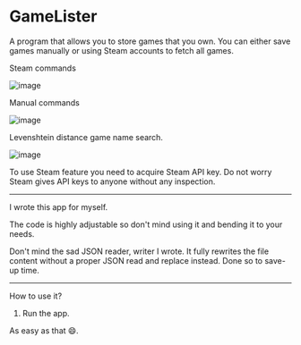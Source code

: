 # GameLister
 A program that allows you to store games that you own.
 You can either save games manually or using Steam accounts to fetch all games.
 
 Steam commands
 
![image](https://user-images.githubusercontent.com/53146589/167265474-fc90968b-fd3a-43a6-ac40-e38b39695ce1.png)

Manual commands

![image](https://user-images.githubusercontent.com/53146589/167265699-e6489960-d22f-4b57-b35e-4538cd28934a.png)

Levenshtein distance game name search.
 
![image](https://user-images.githubusercontent.com/53146589/167265648-d026046e-6d5d-4cba-a4bb-8e7d0386828e.png)

 
 To use Steam feature you need to acquire Steam API key. Do not worry Steam gives API keys to anyone without any inspection.
___
I wrote this app for myself.

The code is highly adjustable so don't mind using it and bending it to your needs.

Don't mind the sad JSON reader, writer I wrote. It fully rewrites the file content without a proper JSON read and replace instead. 
Done so to save-up time.

---
How to use it?

1. Run the app.

As easy as that 😄.
